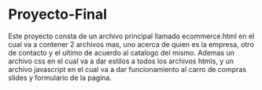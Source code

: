 # Proyecto-Final
Este proyecto consta de un archivo principal llamado ecommerce.html en el cual va a contener 2 archivos mas, uno acerca de quien es la empresa, otro de contacto y el ultimo de acuerdo al catalogo del mismo. Ademas un archivo css en el cual va a dar estilos a todos los archivos htmls, y un archivo javascript en el cual va a dar funcionamiento al carro de compras slides y formulario de la pagina.
